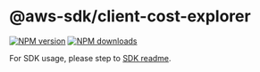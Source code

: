 # @aws-sdk/client-cost-explorer

[![NPM version](https://img.shields.io/npm/v/@aws-sdk/client-cost-explorer/latest.svg)](https://www.npmjs.com/package/@aws-sdk/client-cost-explorer)
[![NPM downloads](https://img.shields.io/npm/dm/@aws-sdk/client-cost-explorer.svg)](https://www.npmjs.com/package/@aws-sdk/client-cost-explorer)

For SDK usage, please step to [SDK readme](https://github.com/aws/aws-sdk-js-v3).
